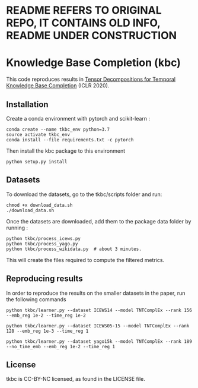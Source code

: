 # README REFERS TO ORIGINAL REPO, IT CONTAINS OLD INFO, README UNDER CONSTRUCTION
# Knowledge Base Completion (kbc)
This code reproduces results in [Tensor Decompositions for Temporal Knowledge Base Completion](https://arxiv.org/abs/2004.04926) (ICLR 2020).

## Installation
Create a conda environment with pytorch and scikit-learn :
```
conda create --name tkbc_env python=3.7
source activate tkbc_env
conda install --file requirements.txt -c pytorch
```

Then install the kbc package to this environment
```
python setup.py install
```

## Datasets

To download the datasets, go to the tkbc/scripts folder and run:
```
chmod +x download_data.sh
./download_data.sh
```

Once the datasets are downloaded, add them to the package data folder by running :
```
python tkbc/process_icews.py
python tkbc/process_yago.py
python tkbc/process_wikidata.py  # about 3 minutes.
```

This will create the files required to compute the filtered metrics.

## Reproducing results

In order to reproduce the results on the smaller datasets in the paper, run the following commands

```
python tkbc/learner.py --dataset ICEWS14 --model TNTComplEx --rank 156 --emb_reg 1e-2 --time_reg 1e-2

python tkbc/learner.py --dataset ICEWS05-15 --model TNTComplEx --rank 128 --emb_reg 1e-3 --time_reg 1

python tkbc/learner.py --dataset yago15k --model TNTComplEx --rank 189 --no_time_emb --emb_reg 1e-2 --time_reg 1
```




## License
tkbc is CC-BY-NC licensed, as found in the LICENSE file.
